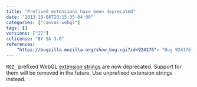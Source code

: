 ```yaml
---
title: "Prefixed extensions have been deprecated"
date: "2013-10-08T20:15:35-04:00"
categories: ["canvas-webgl"]
tags: []
versions: ["27"]
cclicense: "BY-SA 3.0"
references:
    "https://bugzilla.mozilla.org/show_bug.cgi?id=924176": "Bug 924176 – Warn on prefixed WebGL extensions usage (deprecated)"
---
```

`MOZ_` prefixed WebGL [extension strings](https://developer.mozilla.org/en-US/docs/Web/WebGL/Using_Extensions) are now deprecated. Support for them will be removed in the future. Use unprefixed extension strings instead.
